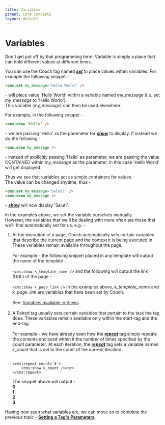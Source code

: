 ```yaml
---
title: Variables
parent: Core Concepts
layout: default
---
```


# Variables

Don't get put off by that programming term. Variable is simply a place that can hold different values at different times.

You can use the Couch tag named [__*set*__](../tags-reference/set.html) to place values within variables. For example the following snippet -

```html
<cms:set my_message='Hello World' />
```

\- will place value 'Hello World' within a variable named *my\_message* (i.e. set *my\_message* to 'Hello World').<br/>
This variable (*my\_message*) can then be used elsewhere.

For example, in the following snippet -

```html
<cms:show 'Hello' />
```

\- we are passing 'Hello' as the parameter for [__*show*__](../tags-reference/show.html) to display. If instead we do the following -

```html
<cms:show my_message />
```

\- instead of explicitly passing 'Hello' as parameter, we are passing the value CONTAINED within *my\_message* as the parameter. In this case 'Hello World' will get displayed.

Thus we see that variables act as simple containers for values.<br/>
The value can be changed anytime, thus -

```html
<cms:set my_message='Salut!' />
<cms:show my_message />
```

\- [__*show*__](../tags-reference/show.html) will now display 'Salut!'.

In the examples above, we set the variable ourselves manually.<br/>
However, the variables that we'll be dealing with more often are those that we'll find automatically set for us. e.g. -

1.  At the execution of a page, Couch automatically sets certain variables that describe the current page and the context it is being executed in. These variables remain available throughout the page.<br/>
    <br/>
    For example - the following snippet placed in any template will output the name of the template -<br/>
    <br/>
    ```<cms:show k_template_name />```
    and the following will output the link (URL) of the page -<br/>
    <br/>
    ```<cms:show k_page_link />```
    In the examples above, *k\_template\_name* and *k\_page\_link* are variables that have been set by Couch.<br/>
    <br/>
    See: [Variables available in Views](./variables-in-views.html)<br/><br/>
2.  A Paired tag usually sets certain variables that pertain to the task the tag does. These variables remain available only within the start-tag and the end-tag.<br/>
    <br/>
    For example - we have already seen how the [__*repeat*__](../tags-reference/repeat.html) tag simply repeats the contents enclosed within it the number of times specified by the _count_ parameter. At each iteration, the [__*repeat*__](../tags-reference/repeat.html) tag sets a variable named *k\_count* that is set to the count of the current iteration.<br/>
    <br/>
    ```
    <cms:repeat count='4'>
        <cms:show k_count /><br>
    </cms:repeat>
    ```
    The snippet above will output -<br/>
    **0**<br/>
    **1**<br/>
    **2**<br/>
    **3**<br/>

Having now seen what variables are, we can move on to complete the previous topic - [**Setting a Tag's Parameters**](./setting-parameters.html).
